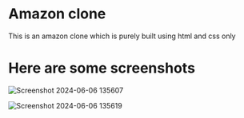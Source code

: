 # Amazon clone

This is an amazon clone which is purely built using html and css only

# Here are some screenshots
![Screenshot 2024-06-06 135607](https://github.com/Uttam015/Amazon-clone/assets/85956476/2833eebc-afc4-49be-a9cd-cf5626049443)

![Screenshot 2024-06-06 135619](https://github.com/Uttam015/Amazon-clone/assets/85956476/419ec641-76a4-47f0-be68-8d370beb79f2)
